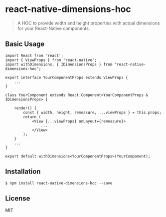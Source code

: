 # react-native-dimensions-hoc

> A HOC to provide width and height properties with actual dimensions for your React-Native components.

## Basic Usage

```tsx
import React from 'react';
import { ViewProps } from "react-native";
import withDimensions, { IDimensionsProps } from "react-native-dimensions-hoc";

export interface YourComponentProps extends ViewProps {
    ...
}

class YourComponent extends React.Component<YourComponentProps & IDimensionsProps> {

    render() {
        const { width, height, remeasure, ...viewProps } = this.props;
        return (
            <View {...viewProps} onLayout={remeasure}>
                ...
            </View>
        );
    }
    ...
}

export default withDimensions<YourComponentProps>(YourComponent);
```


## Installation

```
$ npm install react-native-dimensions-hoc --save
```

## License

MIT
